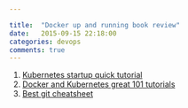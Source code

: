 ```yaml
---

title:  "Docker up and running book review"
date:   2015-09-15 22:18:00
categories: devops
comments: true
---
```

1. [Kubernetes startup quick tutorial](http://kamalmarhubi.com/blog/2015/09/06/kubernetes-from-the-ground-up-the-api-server/)
1. [Docker and Kubernetes great 101 tutorials](http://www.dasblinkenlichten.com/docker-networking-101/)
1. [Best git cheatsheet](https://gist.github.com/hofmannsven/6814451)